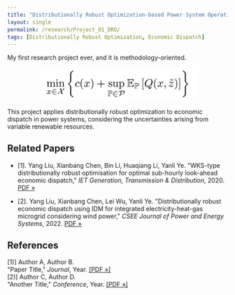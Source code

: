 ```yaml
---
title: "Distributionally Robust Optimization-based Power System Operations"
layout: single
permalink: /research/Project_01_DRO/
tags: [Distributionally Robust Optimization, Economic Dispatch]
---
```

My first research project ever, and it is methodology-oriented.
 
<p align="center">
  <img src="/assets/images/Project_01_Fig01_Title.gif" alt="Alt text" width="70%">
</p>
 
This project applies distributionally robust optimization to economic dispatch in power systems, considering the uncertainties arising from variable renewable resources.


## Related Papers
- [1]. Yang Liu, Xianbang Chen, Bin Li, Huaqiang Li, Yanli Ye. "WKS-type distributionally robust optimisation for optimal sub-hourly look-ahead economic dispatch," *IET Generation, Transmission & Distribution*, 2020. [PDF »](/assets/papers/Project_01_Paper_01.pdf)

- [2]. Yang Liu, Xianbang Chen, Lei Wu, Yanli Ye. "Distributionally robust economic dispatch using IDM for integrated electricity-heat-gas microgrid considering wind power," *CSEE Journal of Power and Energy Systems*, 2022. [PDF »](/assets/papers/Project_01_Paper_02.pdf)


## References

<ul style="list-style: none; margin: 0; padding: 0;">
  <li>[1)] Author A, Author B.<br>
  "Paper Title," <em>Journal</em>, Year. 
  <a href="/assets/papers/paper1.pdf">[PDF »]</a>
  </li>

  <li>[2)] Author C, Author D.<br>
  "Another Title," <em>Conference</em>, Year. 
  <a href="/assets/papers/paper2.pdf">[PDF »]</a>
  </li>
</ul>

